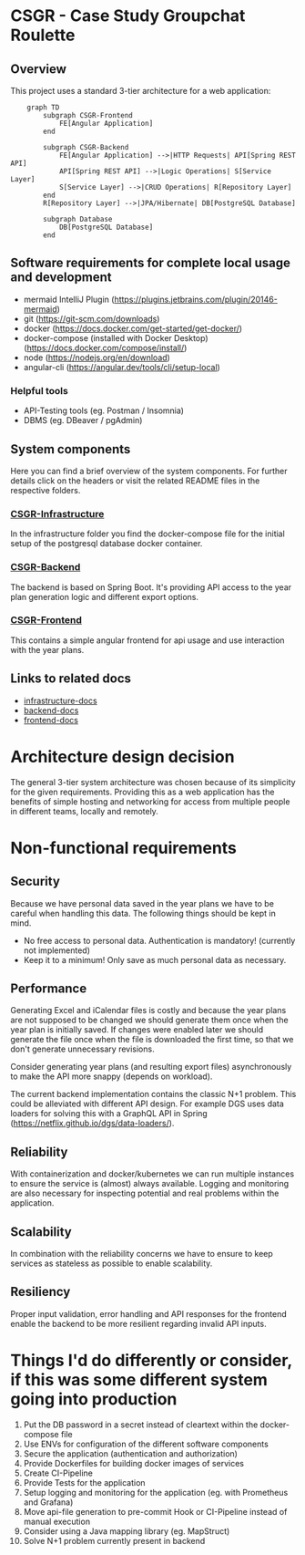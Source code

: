 # CSGR - Case Study Groupchat Roulette

## Overview

This project uses a standard 3-tier architecture for a web application:

```mermaid
    graph TD
        subgraph CSGR-Frontend
            FE[Angular Application]
        end
    
        subgraph CSGR-Backend
            FE[Angular Application] -->|HTTP Requests| API[Spring REST API]
            API[Spring REST API] -->|Logic Operations| S[Service Layer]
            S[Service Layer] -->|CRUD Operations| R[Repository Layer]
        end
        R[Repository Layer] -->|JPA/Hibernate| DB[PostgreSQL Database]
    
        subgraph Database
            DB[PostgreSQL Database]
        end
```

## Software requirements for complete local usage and development

- mermaid IntelliJ Plugin (https://plugins.jetbrains.com/plugin/20146-mermaid)
- git (https://git-scm.com/downloads)
- docker (https://docs.docker.com/get-started/get-docker/)
- docker-compose (installed with Docker Desktop) (https://docs.docker.com/compose/install/)
- node (https://nodejs.org/en/download)
- angular-cli (https://angular.dev/tools/cli/setup-local)

### Helpful tools

- API-Testing tools (eg. Postman / Insomnia)
- DBMS (eg. DBeaver / pgAdmin)

## System components

Here you can find a brief overview of the system components. For further details click on the headers or visit the related README files in the respective folders.

### [CSGR-Infrastructure](csgr-infrastructure/README.md)

In the infrastructure folder you find the docker-compose file for the initial setup of the postgresql database docker container.

### [CSGR-Backend](csgr-backend/README.md)

The backend is based on Spring Boot. It's providing API access to the year plan generation logic and different export options.

### [CSGR-Frontend](csgr-frontend/README.md)

This contains a simple angular frontend for api usage and use interaction with the year plans.

## Links to related docs

* [infrastructure-docs](csgr-infrastructure/README.md)
* [backend-docs](csgr-backend/README.md)
* [frontend-docs](csgr-frontend/README.md)

# Architecture design decision

The general 3-tier system architecture was chosen because of its simplicity for the given requirements.
Providing this as a web application has the benefits of simple hosting and networking for access from multiple people in different teams, locally and remotely.

# Non-functional requirements

## Security

Because we have personal data saved in the year plans we have to be careful when handling this data. The following things should be kept in mind.
- No free access to personal data. Authentication is mandatory! (currently not implemented)
- Keep it to a minimum! Only save as much personal data as necessary.

## Performance

Generating Excel and iCalendar files is costly and because the year plans are not supposed to be changed we should
generate them once when the year plan is initially saved. If changes were enabled later we should generate the file once
when the file is downloaded the first time, so that we don't generate unnecessary revisions.

Consider generating year plans (and resulting export files) asynchronously to make the API more snappy (depends on workload).

The current backend implementation contains the classic N+1 problem. This could be alleviated with different API design. For example
DGS uses data loaders for solving this with a GraphQL API in Spring (https://netflix.github.io/dgs/data-loaders/).

## Reliability

With containerization and docker/kubernetes we can run multiple instances to ensure the service is (almost) always available.
Logging and monitoring are also necessary for inspecting potential and real problems within the application.

## Scalability

In combination with the reliability concerns we have to ensure to keep services as stateless as possible to enable scalability.

## Resiliency

Proper input validation, error handling and API responses for the frontend enable the backend to be more resilient regarding invalid API inputs.

# Things I'd do differently or consider, if this was some different system going into production

1) Put the DB password in a secret instead of cleartext within the docker-compose file
2) Use ENVs for configuration of the different software components
3) Secure the application (authentication and authorization)
4) Provide Dockerfiles for building docker images of services
5) Create CI-Pipeline
6) Provide Tests for the application
7) Setup logging and monitoring for the application (eg. with Prometheus and Grafana)
8) Move api-file generation to pre-commit Hook or CI-Pipeline instead of manual execution
9) Consider using a Java mapping library (eg. MapStruct)
10) Solve N+1 problem currently present in backend